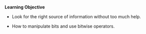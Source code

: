 **Learning Objective**

- Look for the right source of information without too much help.

- How to manipulate bits and use bitwise operators.

